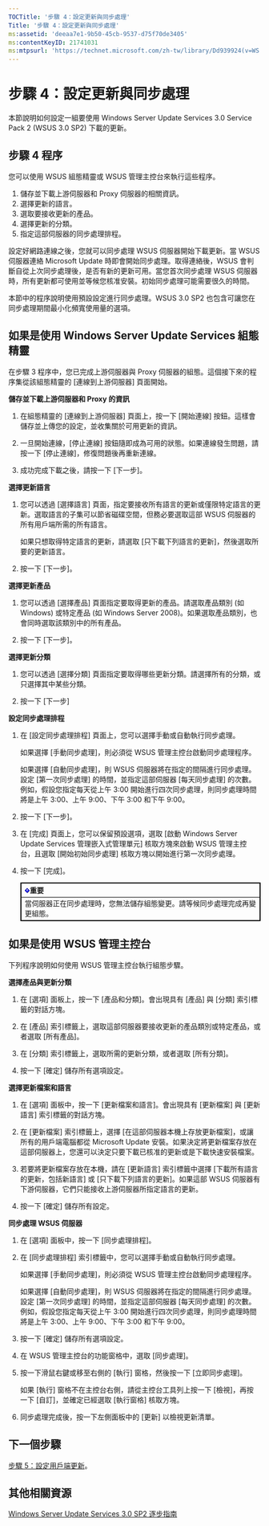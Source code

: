 ```yaml
---
TOCTitle: '步驟 4：設定更新與同步處理'
Title: '步驟 4：設定更新與同步處理'
ms:assetid: 'deeaa7e1-9b50-45cb-9537-d75f70de3405'
ms:contentKeyID: 21741031
ms:mtpsurl: 'https://technet.microsoft.com/zh-tw/library/Dd939924(v=WS.10)'
---
```


步驟 4：設定更新與同步處理
==========================

本節說明如何設定一組要使用 Windows Server Update Services 3.0 Service Pack 2 (WSUS 3.0 SP2) 下載的更新。

步驟 4 程序
-----------

您可以使用 WSUS 組態精靈或 WSUS 管理主控台來執行這些程序。

1.  儲存並下載上游伺服器和 Proxy 伺服器的相關資訊。
2.  選擇更新的語言。
3.  選取要接收更新的產品。
4.  選擇更新的分類。
5.  指定這部伺服器的同步處理排程。

設定好網路連線之後，您就可以同步處理 WSUS 伺服器開始下載更新。當 WSUS 伺服器連絡 Microsoft Update 時即會開始同步處理。取得連絡後，WSUS 會判斷自從上次同步處理後，是否有新的更新可用。當您首次同步處理 WSUS 伺服器時，所有更新都可使用並等候您核准安裝。初始同步處理可能需要很久的時間。

本節中的程序說明使用預設設定進行同步處理。WSUS 3.0 SP2 也包含可讓您在同步處理期間最小化頻寬使用量的選項。

如果是使用 Windows Server Update Services 組態精靈
--------------------------------------------------

在步驟 3 程序中，您已完成上游伺服器與 Proxy 伺服器的組態。這個接下來的程序集從該組態精靈的 \[連線到上游伺服器\] 頁面開始。

**儲存並下載上游伺服器和 Proxy 的資訊**
1.  在組態精靈的 \[連線到上游伺服器\] 頁面上，按一下 \[開始連線\] 按鈕。這樣會儲存並上傳您的設定，並收集關於可用更新的資訊。

2.  一旦開始連線，\[停止連線\] 按鈕隨即成為可用的狀態。如果連線發生問題，請按一下 \[停止連線\]，修復問題後再重新連線。

3.  成功完成下載之後，請按一下 \[下一步\]。

**選擇更新語言**
1.  您可以透過 \[選擇語言\] 頁面，指定要接收所有語言的更新或僅限特定語言的更新。選取語言的子集可以節省磁碟空間，但務必要選取這部 WSUS 伺服器的所有用戶端所需的所有語言。

    如果只想取得特定語言的更新，請選取 \[只下載下列語言的更新\]，然後選取所要的更新語言。

2.  按一下 \[下一步\]。

**選擇更新產品**
1.  您可以透過 \[選擇產品\] 頁面指定要取得更新的產品。請選取產品類別 (如 Windows) 或特定產品 (如 Windows Server 2008)。如果選取產品類別，也會同時選取該類別中的所有產品。

2.  按一下 \[下一步\]。

**選擇更新分類**
1.  您可以透過 \[選擇分類\] 頁面指定要取得哪些更新分類。請選擇所有的分類，或只選擇其中某些分類。

2.  按一下 \[下一步\]

**設定同步處理排程**
1.  在 \[設定同步處理排程\] 頁面上，您可以選擇手動或自動執行同步處理。

    如果選擇 \[手動同步處理\]，則必須從 WSUS 管理主控台啟動同步處理程序。

    如果選擇 \[自動同步處理\]，則 WSUS 伺服器將在指定的間隔進行同步處理。設定 \[第一次同步處理\] 的時間，並指定這部伺服器 \[每天同步處理\] 的次數。例如，假設您指定每天從上午 3:00 開始進行四次同步處理，則同步處理時間將是上午 3:00、上午 9:00、下午 3:00 和下午 9:00。

2.  按一下 \[下一步\]。

3.  在 \[完成\] 頁面上，您可以保留預設選項，選取 \[啟動 Windows Server Update Services 管理嵌入式管理單元\] 核取方塊來啟動 WSUS 管理主控台，且選取 \[開始初始同步處理\] 核取方塊以開始進行第一次同步處理。

4.  按一下 \[完成\]。

 
    <table style="border:1px solid black;">
    <colgroup>
    <col width="100%" />
    </colgroup>
    <thead>
    <tr class="header">
    <th style="border:1px solid black;" ><img src="images/Dd939924.Important(WS.10).gif" />重要</th>
    </tr>
    </thead>
    <tbody>
    <tr class="odd">
    <td style="border:1px solid black;">當伺服器正在同步處理時，您無法儲存組態變更。請等候同步處理完成再變更組態。
    </td>
    </tr>
    </tbody>
    </table>
 

如果是使用 WSUS 管理主控台
--------------------------

下列程序說明如何使用 WSUS 管理主控台執行組態步驟。

**選擇產品與更新分類**
1.  在 \[選項\] 面板上，按一下 \[產品和分類\]。會出現具有 \[產品\] 與 \[分類\] 索引標籤的對話方塊。

2.  在 \[產品\] 索引標籤上，選取這部伺服器要接收更新的產品類別或特定產品，或者選取 \[所有產品\]。

3.  在 \[分類\] 索引標籤上，選取所需的更新分類，或者選取 \[所有分類\]。

4.  按一下 \[確定\] 儲存所有選項設定。

**選擇更新檔案和語言**
1.  在 \[選項\] 面板中，按一下 \[更新檔案和語言\]。會出現具有 \[更新檔案\] 與 \[更新語言\] 索引標籤的對話方塊。

2.  在 \[更新檔案\] 索引標籤上，選擇 \[在這部伺服器本機上存放更新檔案\]，或讓所有的用戶端電腦都從 Microsoft Update 安裝。如果決定將更新檔案存放在這部伺服器上，您還可以決定只要下載已核准的更新或是下載快速安裝檔案。

3.  若要將更新檔案存放在本機，請在 \[更新語言\] 索引標籤中選擇 \[下載所有語言的更新，包括新語言\] 或 \[只下載下列語言的更新\]。如果這部 WSUS 伺服器有下游伺服器，它們只能接收上游伺服器所指定語言的更新。

4.  按一下 \[確定\] 儲存所有設定。

**同步處理 WSUS 伺服器**
1.  在 \[選項\] 面板中，按一下 \[同步處理排程\]。

2.  在 \[同步處理排程\] 索引標籤中，您可以選擇手動或自動執行同步處理。

    如果選擇 \[手動同步處理\]，則必須從 WSUS 管理主控台啟動同步處理程序。

    如果選擇 \[自動同步處理\]，則 WSUS 伺服器將在指定的間隔進行同步處理。設定 \[第一次同步處理\] 的時間，並指定這部伺服器 \[每天同步處理\] 的次數。例如，假設您指定每天從上午 3:00 開始進行四次同步處理，則同步處理時間將是上午 3:00、上午 9:00、下午 3:00 和下午 9:00。

3.  按一下 \[確定\] 儲存所有選項設定。

4.  在 WSUS 管理主控台的功能窗格中，選取 \[同步處理\]。

5.  按一下滑鼠右鍵或移至右側的 \[執行\] 窗格，然後按一下 \[立即同步處理\]。

    如果 \[執行\] 窗格不在主控台右側，請從主控台工具列上按一下 \[檢視\]，再按一下 \[自訂\]，並確定已經選取 \[執行窗格\] 核取方塊。

6.  同步處理完成後，按一下左側面板中的 \[更新\] 以檢視更新清單。

下一個步驟
----------

[步驟 5：設定用戶端更新](https://technet.microsoft.com/5ae60ead-3e94-456c-a692-c0f193ea5d5a)。

其他相關資源
------------

[Windows Server Update Services 3.0 SP2 逐步指南](https://technet.microsoft.com/4b504edc-93b3-45b0-a7e8-d0107f1a4442)
